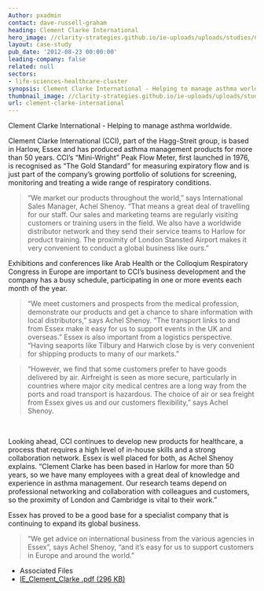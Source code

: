 ```yaml
---
Author: pxadmin
contact: dave-russell-graham
heading: Clement Clarke International
hero_image: //clarity-strategies.github.io/ie-uploads/uploads/studies/Clement_Banner.jpg
layout: case-study
pub_date: '2012-08-23 00:00:00'
leading-company: false
related: null
sectors:
- life-sciences-healthcare-cluster
synopsis: Clement Clarke International - Helping to manage asthma worldwide.
thumbnail_image: //clarity-strategies.github.io/ie-uploads/uploads/studies/Clement_Tile.jpg
url: clement-clarke-international
---
```


<p>Clement Clarke International - Helping to manage asthma worldwide.</p><p>Clement Clarke International (CCI), part of the Hagg-Streit group, is based in Harlow, Essex and has produced asthma management products for more than 50 years. CCI’s “Mini-Wright” Peak Flow Meter, first launched in 1976, is recognised as “The Gold Standard” for measuring expiratory flow and is just part of the company’s growing portfolio of solutions for screening, monitoring and treating a wide range of respiratory conditions.</p><blockquote><p>“We market our products throughout the world,” says International Sales Manager, Achel Shenoy. “That means a great deal of travelling for our staff. Our sales and marketing teams are regularly visiting customers or training users in the field. We also have a worldwide distributor network and they send their service teams to Harlow for product training. The proximity of London Stansted Airport makes it very convenient to conduct a global business like ours.”</p></blockquote><p>Exhibitions and conferences like Arab Health or the Colloqium Respiratory Congress in Europe are important to CCI’s business development and the company has a busy schedule, participating in one or more events each month of the year.</p><blockquote><p>“We meet customers and prospects from the medical profession, demonstrate our products and get a chance to share information with local distributors,” says Achel Shenoy. “The transport links to and from Essex make it easy for us to support events in the UK and overseas.” Essex is also important from a logistics perspective.  “Having seaports like Tilbury and Harwich close by is very convenient for shipping products to many of our markets.”</p></blockquote><blockquote><p>“However, we find that some customers prefer to have goods delivered by air. Airfreight is seen as more secure, particularly in countries where major city medical centres are a long way from the ports and road transport is hazardous. The choice of air or sea freight from Essex gives us and our customers flexibility,” says Achel Shenoy.</p></blockquote><p> </p><p>Looking ahead, CCI continues to develop new products for healthcare, a process that requires a high level of in-house skills and a strong collaboration network. Essex is well placed for both, as Achel Shenoy explains. “Clement Clarke has been based in Harlow for more than 50 years, so we have many employees with a great deal of knowledge and experience in asthma management. Our research teams depend on professional networking and collaboration with colleagues and customers, so the proximity of London and Cambridge is vital to their work.”</p><p>Essex has proved to be a good base for a specialist company that is continuing to expand its global business.</p><blockquote><p>“We get advice on international business from the various agencies in Essex”, says Achel Shenoy, “and it’s easy for us to support customers in Europe and around the world.”</p></blockquote> <ul class='downloadable-files'><li class='header'>Associated Files</li><li><a alt='' class='btn' href='//clarity-strategies.github.io/ie-uploads/uploads/studies/IE_Clement_Clarke.pdf' target='_blank'>IE_Clement_Clarke .pdf <span>(296 KB)</span></a></li></ul>